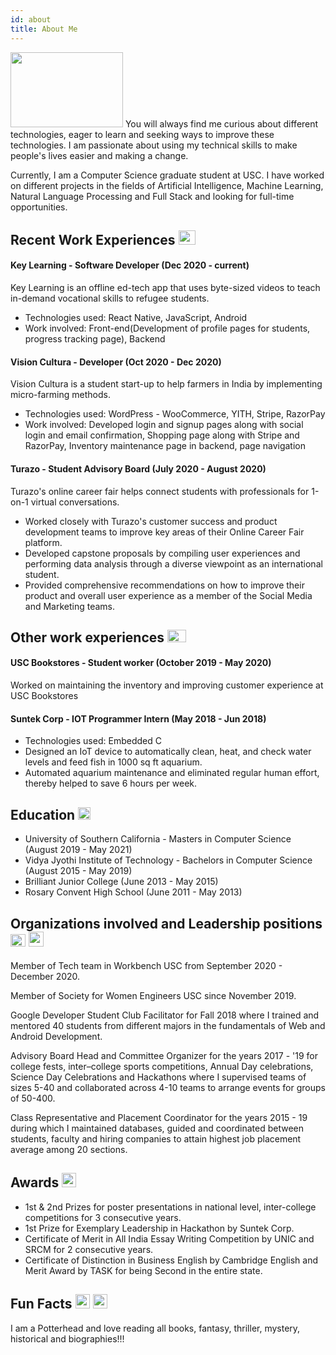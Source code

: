 ```yaml
---
id: about
title: About Me
---
```

<img src="https://static.thenounproject.com/png/1408780-200.png" width="180" height="120"/>
You will always find me curious about different technologies, eager to learn and seeking ways to improve these technologies. I am passionate about using my technical skills to make people's lives easier and making a change.

Currently, I am a Computer Science graduate student at USC. I have worked on different projects in the fields of Artificial Intelligence, Machine Learning, Natural Language Processing and Full Stack and looking for full-time opportunities.


## Recent Work Experiences <img src="https://e7.pngegg.com/pngimages/850/814/png-clipart-computer-icons-blog-hard-working-text-hand.png" width="27" height="23" />
#### Key Learning - Software Developer (Dec 2020 - current)
Key Learning is an offline ed-tech app that uses byte-sized videos to teach in-demand vocational skills to refugee students.
- Technologies used: React Native, JavaScript, Android
- Work involved: Front-end(Development of profile pages for students, progress tracking page), Backend

#### Vision Cultura - Developer (Oct 2020 - Dec 2020)
Vision Cultura is a student start-up to help farmers in India by implementing micro-farming methods.
- Technologies used: WordPress - WooCommerce, YITH, Stripe, RazorPay
- Work involved: Developed login and signup pages along with social login and email confirmation, Shopping page along with Stripe and RazorPay, Inventory maintenance page in backend, page navigation

#### Turazo - Student Advisory Board (July 2020 - August 2020)
Turazo's online career fair helps connect students with professionals for 1-on-1 virtual conversations.
- Worked closely with Turazo's customer success and product development teams to improve key areas of their Online Career Fair platform.
- Developed capstone proposals by compiling user experiences and performing data analysis through a diverse viewpoint as an international student.
- Provided comprehensive recommendations on how to improve their product and overall user experience as a member of the Social Media and Marketing teams.


## Other work experiences <img src="https://cdn4.iconfinder.com/data/icons/office-tools-12/64/10-_bag-work-_traveling-_experience-office-512.png" width="30" height="20" />
#### USC Bookstores - Student worker (October 2019 - May 2020)
Worked on maintaining the inventory and improving customer experience at USC Bookstores

#### Suntek Corp - IOT Programmer Intern (May 2018 - Jun 2018)
- Technologies used: Embedded C
- Designed an IoT device to automatically clean, heat, and check water levels and feed fish in 1000 sq ft aquarium.
- Automated aquarium maintenance and eliminated regular human effort, thereby helped to save 6 hours per week.


## Education <img src="https://www.pngfind.com/pngs/m/5-55817_education-icon-png-photo-free-education-icon-png.png" width="20" height="20"/>
- University of Southern California - Masters in Computer Science (August 2019 - May 2021)
- Vidya Jyothi Institute of Technology - Bachelors in Computer Science (August 2015 - May 2019)
- Brilliant Junior College (June 2013 - May 2015)
- Rosary Convent High School (June 2011 - May 2013)


## Organizations involved and Leadership positions <img src="https://www.vhv.rs/dpng/d/436-4361129_free-shaking-hands-icon-png-279292-shaking-hands.png" width="24" height="20"/> <img src="https://static.thenounproject.com/png/1264385-200.png" width="24" height="24"/>
Member of Tech team in Workbench USC from September 2020 - December 2020.

Member of Society for Women Engineers USC since November 2019.

Google Developer Student Club Facilitator for Fall 2018 where I trained and mentored 40 students from different majors in the fundamentals of Web and Android Development.

Advisory Board Head and Committee Organizer for the years 2017 - '19 for college fests, inter–college sports competitions, Annual Day celebrations, Science Day Celebrations and Hackathons where I supervised teams of sizes 5-40 and collaborated across 4-10 teams to arrange events for groups of 50-400.

Class Representative and Placement Coordinator for the years 2015 - 19 during which I maintained databases, guided and coordinated between students, faculty and hiring companies to attain highest job placement average among 20 sections.


## Awards <img src="https://www.pngfind.com/pngs/m/46-465504_png-file-svg-award-icon-png-free-transparent.png" width="23" height="23">
- 1st & 2nd Prizes for poster presentations in national level, inter-college competitions for 3 consecutive years.
- 1st Prize for Exemplary Leadership in Hackathon by Suntek Corp.
- Certificate of Merit in All India Essay Writing Competition by UNIC and SRCM for 2 consecutive years.
- Certificate of Distinction in Business English by Cambridge English and Merit Award by TASK for being Second in the entire state.


## Fun Facts <img src="https://lh3.googleusercontent.com/proxy/BwLhObE-cKILqi5DbrydsWHnAbX2NR9RQW1iFXmhMZtkfbudZmVs_J6vk9sr9_SvFIt7vm5_Ym5OHW7C1PfoHshUUwhw01NToqL7IhQwApZ4JsmyLrFhjsSEnXiR6b6EEoJtSPV5ewJEiH4VP4O6uIKClFpXVxMv" width="23" height="23"/> <img src="https://encrypted-tbn0.gstatic.com/images?q=tbn:ANd9GcQItIpzZROaK8bHDDMMVTiTg56DfKDG74iAqw&usqp=CAU" width="23" height="23"/>
I am a Potterhead and love reading all books, fantasy, thriller, mystery, historical and biographies!!!




